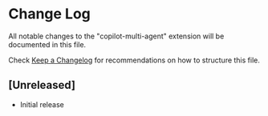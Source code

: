 # Change Log

All notable changes to the "copilot-multi-agent" extension will be documented in this file.

Check [Keep a Changelog](http://keepachangelog.com/) for recommendations on how to structure this file.

## [Unreleased]

- Initial release